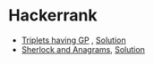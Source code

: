# Hackerrank

* [Triplets having GP](https://www.hackerrank.com/challenges/count-triplets-1/problem?h_l=interview&playlist_slugs%5B%5D=virtusa) , [Solution](../Solutions/hr1.cpp)
* [Sherlock and Anagrams](https://www.hackerrank.com/challenges/sherlock-and-anagrams/problem), [Solution](../Solutions/Sherlock-and-anagrams.cpp)
